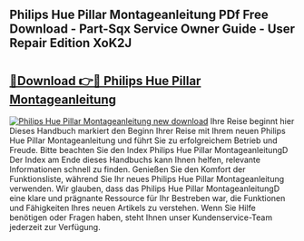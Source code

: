 ## Philips Hue Pillar Montageanleitung PDf Free Download - Part-Sqx Service Owner Guide - User Repair Edition XoK2J

# <h2><a href="http://df6sdj.blite.top/?on=Philips+Hue+Pillar+Montageanleitung">🔗Download 👉🔴 Philips Hue Pillar Montageanleitung</a></h2>

[![Philips Hue Pillar Montageanleitung new download](https://i.imgur.com/lujVjoI.png)](http://df6sdj.blite.top/?on=Philips+Hue+Pillar+Montageanleitung)
Ihre Reise beginnt hier Dieses Handbuch markiert den Beginn Ihrer Reise mit Ihrem neuen Philips Hue Pillar Montageanleitung und führt Sie zu erfolgreichem Betrieb und Freude. Bitte beachten Sie den Index Philips Hue Pillar MontageanleitungD Der Index am Ende dieses Handbuchs kann Ihnen helfen, relevante Informationen schnell zu finden. Genießen Sie den Komfort der Funktionsliste, während Sie Ihr neues Philips Hue Pillar Montageanleitung verwenden. Wir glauben, dass das Philips Hue Pillar MontageanleitungD eine klare und prägnante Ressource für Ihr Bestreben war, die Funktionen und Fähigkeiten Ihres neuen Artikels zu verstehen. Wenn Sie Hilfe benötigen oder Fragen haben, steht Ihnen unser Kundenservice-Team jederzeit zur Verfügung.
